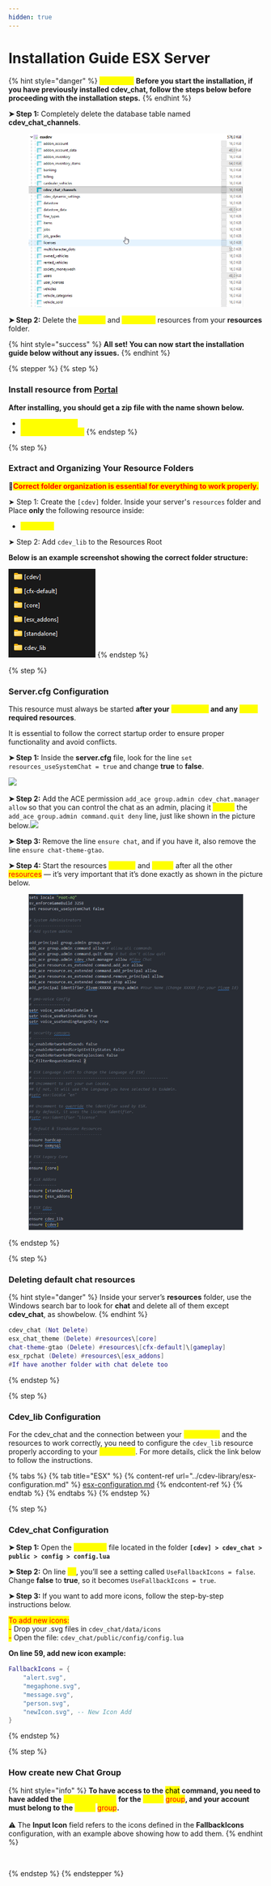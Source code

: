 ```yaml
---
hidden: true
---
```


# Installation Guide ESX Server

{% hint style="danger" %}
<mark style="color:yellow;">Important:</mark> **Before you start the installation, if you have previously installed cdev\_chat, follow the steps below before proceeding with the installation steps.**
{% endhint %}

**➤ Step 1:** Completely delete the database table named **cdev\_chat\_channels**.

<div align="left" data-full-width="false"><figure><img src="../../.gitbook/assets/heidisql_WYG2f4tPqf.gif" alt="" width="536"><figcaption></figcaption></figure></div>

**➤ Step 2:** Delete the <mark style="color:yellow;">cdev\_lib</mark> and <mark style="color:yellow;">cdev\_chat</mark> resources from your **resources** folder.

{% hint style="success" %}
**All set! You can now start the installation guide below without any issues.**
{% endhint %}

{% stepper %}
{% step %}
### Install resource from [Portal](https://portal.cfx.re/assets/granted-assets)

**After installing, you should get a zip file with the name shown below.**

* <mark style="color:yellow;">cdev\_lib.pack.zip</mark>
* <mark style="color:yellow;">cdev\_chat.pack.zip</mark>
{% endstep %}

{% step %}
### Extract and Organizing Your Resource Folders

🚩<mark style="color:red;">**Correct folder organization is essential for everything to work properly.**</mark>

➤ Step 1: Create the `[cdev]` folder. Inside your server's `resources` folder and Place **only** the following resource inside:

* <mark style="color:yellow;">cdev\_chat</mark>

➤ Step 2: Add `cdev_lib` to the Resources Root

**Below is an example screenshot showing the correct folder structure:**

![](<../../.gitbook/assets/image (1) (1).png>)
{% endstep %}

{% step %}
### Server.cfg Configuration

This resource must always be started **after your&#x20;**<mark style="color:yellow;">**framework**</mark>**&#x20;and any&#x20;**<mark style="color:yellow;">**other**</mark>**&#x20;required resources**.

It is essential to follow the correct startup order to ensure proper functionality and avoid conflicts.

**➤ Step 1:** Inside the **server.cfg** file, look for the line `set resources_useSystemChat = true` and change **true** to **false**.

![](<../../.gitbook/assets/Sem título (1).png>)

**➤ Step 2:**  Add the ACE permission `add_ace group.admin cdev_chat.manager allow` so that you can control the chat as an admin, placing it <mark style="color:yellow;">bellow</mark> the `add_ace group.admin command.quit deny` line, just like shown in the picture below.![](<../../.gitbook/assets/Sem título (2).png>)

**➤ Step 3:** Remove the line `ensure chat`, and if you have it, also remove the line `ensure chat-theme-gtao`.

**➤ Step 4:** Start the resources <mark style="color:yellow;">cdev\_lib</mark> and <mark style="color:yellow;">\[cdev]</mark> after all the other <mark style="color:red;">resources</mark> — it’s very important that it’s done exactly as shown in the picture below.

<figure><img src="../../.gitbook/assets/image (4).png" alt=""><figcaption></figcaption></figure>
{% endstep %}

{% step %}
### Deleting default chat resources

{% hint style="danger" %}
&#x20;Inside your server’s **resources** folder, use the Windows search bar to look for **chat** and delete all of them except **cdev\_chat**, as showbelow.
{% endhint %}

```lua
cdev_chat (Not Delete)
esx_chat_theme (Delete) #resources\[core]
chat-theme-gtao (Delete) #resources\[cfx-default]\[gameplay]
esx_rpchat (Delete) #resources\[esx_addons]
#If have another folder with chat delete too
```
{% endstep %}

{% step %}
### Cdev\_lib Configuration

For the cdev\_chat and the connection between your <mark style="color:yellow;">framework</mark> and the resources to work correctly, you need to configure the `cdev_lib` resource properly according to your <mark style="color:yellow;">framework</mark>. For more details, click the link below to follow the instructions.

{% tabs %}
{% tab title="ESX" %}
{% content-ref url="../cdev-library/esx-configuration.md" %}
[esx-configuration.md](../cdev-library/esx-configuration.md)
{% endcontent-ref %}
{% endtab %}
{% endtabs %}
{% endstep %}

{% step %}
### Cdev\_chat Configuration

**➤ Step 1:** Open the <mark style="color:yellow;">config.lua</mark> file located in the folder **`[cdev] > cdev_chat > public > config > config.lua`**&#x20;

**➤ Step 2:**  On line <mark style="color:yellow;">58</mark>, you’ll see a setting called `UseFallbackIcons = false`. Change **false** to **true**, so it becomes `UseFallbackIcons = true`.

**➤ Step 3:** If you want to add more icons, follow the step-by-step instructions below.

<mark style="color:red;">To add new icons:</mark>\
&#x20;<mark style="color:red;">-</mark> Drop your .svg files in `cdev_chat/data/icons` \
&#x20;<mark style="color:red;">-</mark> Open the file: `cdev_chat/public/config/config.lua`

**On line 59, add new icon example:**

```lua
FallbackIcons = {
    "alert.svg",
    "megaphone.svg",
    "message.svg",
    "person.svg",
    "newIcon.svg", -- New Icon Add
}
```
{% endstep %}

{% step %}
### How create new Chat Group

{% hint style="info" %}
**To have access to the** <mark style="color:$success;">chat</mark> **command, you need to have added the** <mark style="color:yellow;">ACE permission</mark> **for the** <mark style="color:yellow;">admin</mark> <mark style="color:red;">group</mark>**, and your account must belong to the** <mark style="color:yellow;">admin</mark> <mark style="color:red;">group</mark>**.**\
\
⚠ The **Input Icon** field refers to the icons defined in the **FallbackIcons** configuration, with an example above showing how to add them.
{% endhint %}

<figure><img src="../../.gitbook/assets/FiveM_GTAProcess_LnPmIEUSl0-_online-video-cutter.com_.gif" alt=""><figcaption></figcaption></figure>
{% endstep %}
{% endstepper %}
